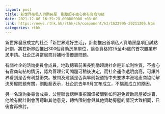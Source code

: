 ```yaml
---
layout: post
title: 新世界推私人資助房屋　劉勵超不擔心會有官商勾結
date: 2021-12-06 16:39:28.000000000 +08:00
link: https://news.rthk.hk/rthk/ch/component/k2/1622995-20211206.htm
categories: rthk
---
```


新世界發展成立的社企「新世界建好生活」，計劃推出首項私人資助房屋項目試點計劃，將在新界西推出300個資助房屋單位，讓合資格的25至45歲的首次置業巿民申請。社企正與當局商討補地價優惠問題。

有關社企的諮詢委員會成員，地政總署前署長劉勵超說社企是非牟利性質，不擔心有官商勾結的情況，認為管理公司問題可稍後決定，而社企運作透明度高，可讓外界看到是否有利益衝突。被問及建議是否與早前報道指中央要求本港地產商協助解決房屋問題有關，劉勵超表示，社企於去年9月宣布成立，不揣測成立的原因。

另一名諮詢委員會成員，公屋聯會總幹事招國偉被問到如何避免資助房屋被炒賣，他說有關計劃會再聽取其他意見，轉售限制會與其他資助房屋的情況大致相同，日後會再檢討。

